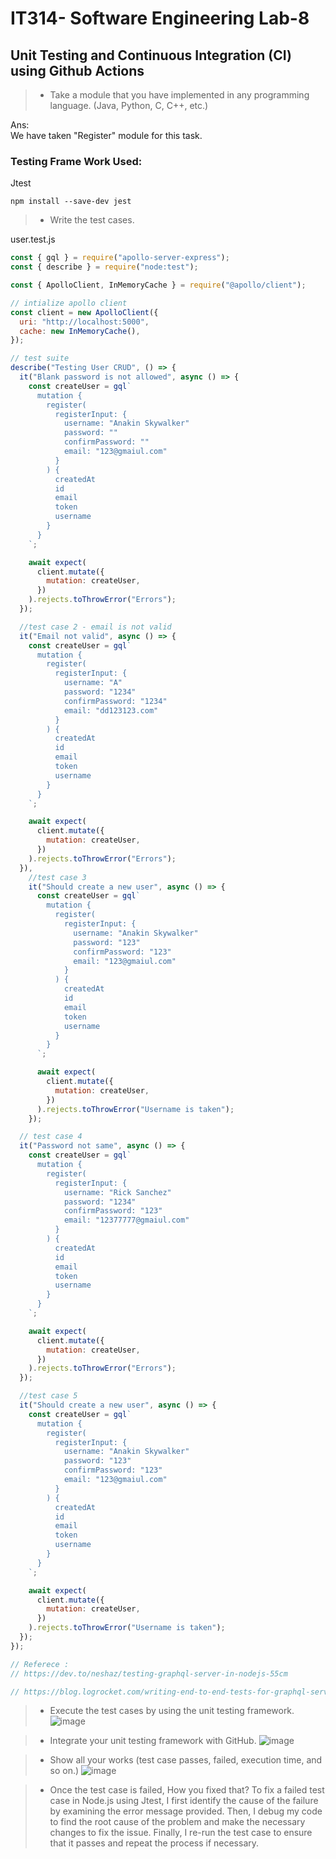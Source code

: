 # IT314- Software Engineering  Lab-8
## Unit Testing and Continuous Integration (CI) using Github Actions

> * Take a module that you have implemented in any programming language. (Java, Python, C, C++, etc.)

Ans: <br> 
We have taken "Register" module for this task.

### Testing Frame Work Used: 
Jtest
```
npm install --save-dev jest
```

> * Write the test cases.<br>

user.test.js
```javascript
const { gql } = require("apollo-server-express");
const { describe } = require("node:test");

const { ApolloClient, InMemoryCache } = require("@apollo/client");

// intialize apollo client
const client = new ApolloClient({
  uri: "http://localhost:5000",
  cache: new InMemoryCache(),
});

// test suite
describe("Testing User CRUD", () => {
  it("Blank password is not allowed", async () => {
    const createUser = gql`
      mutation {
        register(
          registerInput: {
            username: "Anakin Skywalker"
            password: ""
            confirmPassword: ""
            email: "123@gmaiul.com"
          }
        ) {
          createdAt
          id
          email
          token
          username
        }
      }
    `;

    await expect(
      client.mutate({
        mutation: createUser,
      })
    ).rejects.toThrowError("Errors");
  });

  //test case 2 - email is not valid
  it("Email not valid", async () => {
    const createUser = gql`
      mutation {
        register(
          registerInput: {
            username: "A"
            password: "1234"
            confirmPassword: "1234"
            email: "dd123123.com"
          }
        ) {
          createdAt
          id
          email
          token
          username
        }
      }
    `;

    await expect(
      client.mutate({
        mutation: createUser,
      })
    ).rejects.toThrowError("Errors");
  }),
    //test case 3
    it("Should create a new user", async () => {
      const createUser = gql`
        mutation {
          register(
            registerInput: {
              username: "Anakin Skywalker"
              password: "123"
              confirmPassword: "123"
              email: "123@gmaiul.com"
            }
          ) {
            createdAt
            id
            email
            token
            username
          }
        }
      `;

      await expect(
        client.mutate({
          mutation: createUser,
        })
      ).rejects.toThrowError("Username is taken");
    });

  // test case 4
  it("Password not same", async () => {
    const createUser = gql`
      mutation {
        register(
          registerInput: {
            username: "Rick Sanchez"
            password: "1234"
            confirmPassword: "123"
            email: "12377777@gmaiul.com"
          }
        ) {
          createdAt
          id
          email
          token
          username
        }
      }
    `;

    await expect(
      client.mutate({
        mutation: createUser,
      })
    ).rejects.toThrowError("Errors");
  });

  //test case 5
  it("Should create a new user", async () => {
    const createUser = gql`
      mutation {
        register(
          registerInput: {
            username: "Anakin Skywalker"
            password: "123"
            confirmPassword: "123"
            email: "123@gmaiul.com"
          }
        ) {
          createdAt
          id
          email
          token
          username
        }
      }
    `;

    await expect(
      client.mutate({
        mutation: createUser,
      })
    ).rejects.toThrowError("Username is taken");
  });
});

// Referece :
// https://dev.to/neshaz/testing-graphql-server-in-nodejs-55cm

// https://blog.logrocket.com/writing-end-to-end-tests-for-graphql-servers-using-jest/
```

> * Execute the test cases by using the unit testing framework.
![image](https://user-images.githubusercontent.com/75716586/233694876-cb37eabc-494e-4ca7-9801-f66f0bd3815b.png)

> * Integrate your unit testing framework with GitHub.
![image](https://user-images.githubusercontent.com/75716586/233701606-40a6770e-8bfb-4bca-b0c5-3ee854ab9114.png)


> * Show all your works (test case passes, failed, execution time, and so on.)
![image](https://user-images.githubusercontent.com/75716586/233697112-48c75e63-be35-4c44-a29f-dd8a1a1d799e.png)

> * Once the test case is failed, How you fixed that?
To fix a failed test case in Node.js using Jtest, I first identify the cause of the failure by examining the error message provided. Then, I debug my code to find the root cause of the problem and make the necessary changes to fix the issue. Finally, I re-run the test case to ensure that it passes and repeat the process if necessary.
